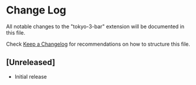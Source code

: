# Change Log

All notable changes to the "tokyo-3-bar" extension will be documented in this file.

Check [Keep a Changelog](http://keepachangelog.com/) for recommendations on how to structure this file.

## [Unreleased]

- Initial release
